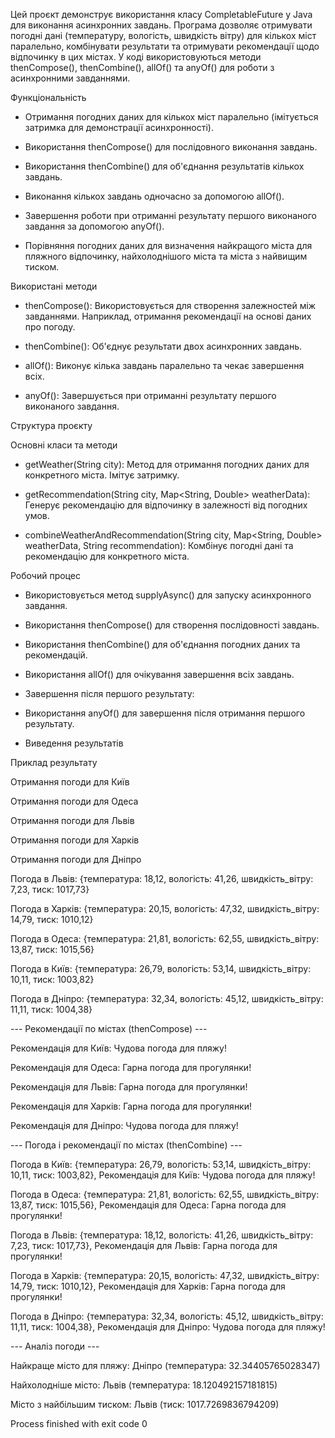 Цей проєкт демонструє використання класу CompletableFuture у Java для виконання асинхронних завдань. Програма дозволяє отримувати погодні дані (температуру, вологість, швидкість вітру) 
для кількох міст паралельно, комбінувати результати та отримувати рекомендації щодо відпочинку в цих містах. У коді використовуються методи thenCompose(), thenCombine(), allOf() та 
anyOf() для роботи з асинхронними завданнями.

Функціональність

- Отримання погодних даних для кількох міст паралельно (імітується затримка для демонстрації асинхронності).

- Використання thenCompose() для послідовного виконання завдань.

- Використання thenCombine() для об'єднання результатів кількох завдань.

- Виконання кількох завдань одночасно за допомогою allOf().

- Завершення роботи при отриманні результату першого виконаного завдання за допомогою anyOf().

- Порівняння погодних даних для визначення найкращого міста для пляжного відпочинку, найхолоднішого міста та міста з найвищим тиском.

Використані методи

- thenCompose(): Використовується для створення залежностей між завданнями. Наприклад, отримання рекомендації на основі даних про погоду.

- thenCombine(): Об'єднує результати двох асинхронних завдань.

- allOf(): Виконує кілька завдань паралельно та чекає завершення всіх.

- anyOf(): Завершується при отриманні результату першого виконаного завдання.

Структура проєкту

Основні класи та методи

- getWeather(String city): Метод для отримання погодних даних для конкретного міста. Імітує затримку.

- getRecommendation(String city, Map<String, Double> weatherData): Генерує рекомендацію для відпочинку в залежності від погодних умов.

- combineWeatherAndRecommendation(String city, Map<String, Double> weatherData, String recommendation): Комбінує погодні дані та рекомендацію для конкретного міста.

Робочий процес

- Використовується метод supplyAsync() для запуску асинхронного завдання.

- Використання thenCompose() для створення послідовності завдань.

- Використання thenCombine() для об'єднання погодних даних та рекомендацій.

- Використання allOf() для очікування завершення всіх завдань.

- Завершення після першого результату:

- Використання anyOf() для завершення після отримання першого результату.

- Виведення результатів

Приклад результату

Отримання погоди для Київ

Отримання погоди для Одеса

Отримання погоди для Львів

Отримання погоди для Харків

Отримання погоди для Дніпро

Погода в Львів: {температура: 18,12, вологість: 41,26, швидкість_вітру: 7,23, тиск: 1017,73}

Погода в Харків: {температура: 20,15, вологість: 47,32, швидкість_вітру: 14,79, тиск: 1010,12}

Погода в Одеса: {температура: 21,81, вологість: 62,55, швидкість_вітру: 13,87, тиск: 1015,56}

Погода в Київ: {температура: 26,79, вологість: 53,14, швидкість_вітру: 10,11, тиск: 1003,82}

Погода в Дніпро: {температура: 32,34, вологість: 45,12, швидкість_вітру: 11,11, тиск: 1004,38}

--- Рекомендації по містах (thenCompose) ---

Рекомендація для Київ: Чудова погода для пляжу!

Рекомендація для Одеса: Гарна погода для прогулянки!

Рекомендація для Львів: Гарна погода для прогулянки!

Рекомендація для Харків: Гарна погода для прогулянки!

Рекомендація для Дніпро: Чудова погода для пляжу!

--- Погода і рекомендації по містах (thenCombine) ---

Погода в Київ: {температура: 26,79, вологість: 53,14, швидкість_вітру: 10,11, тиск: 1003,82}, Рекомендація для Київ: Чудова погода для пляжу!

Погода в Одеса: {температура: 21,81, вологість: 62,55, швидкість_вітру: 13,87, тиск: 1015,56}, Рекомендація для Одеса: Гарна погода для прогулянки!

Погода в Львів: {температура: 18,12, вологість: 41,26, швидкість_вітру: 7,23, тиск: 1017,73}, Рекомендація для Львів: Гарна погода для прогулянки!

Погода в Харків: {температура: 20,15, вологість: 47,32, швидкість_вітру: 14,79, тиск: 1010,12}, Рекомендація для Харків: Гарна погода для прогулянки!

Погода в Дніпро: {температура: 32,34, вологість: 45,12, швидкість_вітру: 11,11, тиск: 1004,38}, Рекомендація для Дніпро: Чудова погода для пляжу!

--- Аналіз погоди ---

Найкраще місто для пляжу: Дніпро (температура: 32.34405765028347)

Найхолодніше місто: Львів (температура: 18.120492157181815)

Місто з найбільшим тиском: Львів (тиск: 1017.7269836794209)

Process finished with exit code 0
